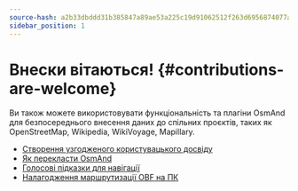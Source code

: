 ```yaml
---
source-hash: a2b33dbddd31b385847a89ae53a225c19d91062512f263d6956874077a7aa413
sidebar_position: 1
---
```


# Внески вітаються! {#contributions-are-welcome}

Ви також можете використовувати функціональність та плагіни OsmAnd для безпосереднього внесення даних до спільних проєктів, таких як OpenStreetMap, Wikipedia, WikiVoyage, Mapillary.

* [Створення узгодженого користувацького досвіду](./creating-consistent-ux.md)
* [Як перекласти OsmAnd](./translating-osmand.md)
* [Голосові підказки для навігації](./voice-prompts.md)
* [Налагодження маршрутизації OBF на ПК](./debug-obf-routing-on-pc.md)